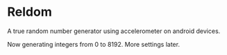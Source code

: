 # Reldom

A true random number generator using accelerometer on android devices.       

Now generating integers from 0 to 8192. More settings later.
